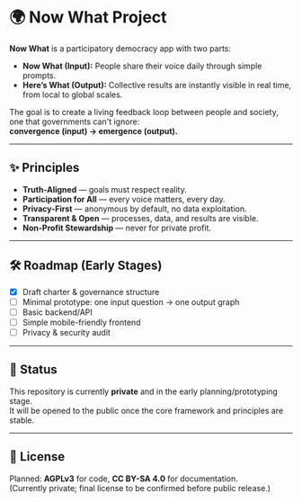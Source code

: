# 🌍 Now What Project

**Now What** is a participatory democracy app with two parts:  

- **Now What (Input):** People share their voice daily through simple prompts.  
- **Here’s What (Output):** Collective results are instantly visible in real time, from local to global scales.  

The goal is to create a living feedback loop between people and society, one that governments can't ignore:  
**convergence (input) → emergence (output).**

---

## ✨ Principles
- **Truth-Aligned** — goals must respect reality.  
- **Participation for All** — every voice matters, every day.  
- **Privacy-First** — anonymous by default, no data exploitation.  
- **Transparent & Open** — processes, data, and results are visible.  
- **Non-Profit Stewardship** — never for private profit.  

---

## 🛠️ Roadmap (Early Stages)
- [x] Draft charter & governance structure  
- [ ] Minimal prototype: one input question → one output graph  
- [ ] Basic backend/API  
- [ ] Simple mobile-friendly frontend  
- [ ] Privacy & security audit  

---

## 📌 Status
This repository is currently **private** and in the early planning/prototyping stage.  
It will be opened to the public once the core framework and principles are stable.  

---

## 📖 License
Planned: **AGPLv3** for code, **CC BY-SA 4.0** for documentation.  
(Currently private; final license to be confirmed before public release.)
